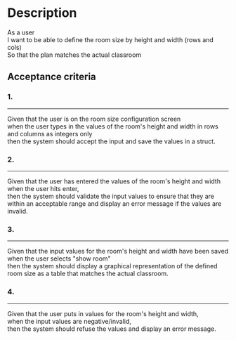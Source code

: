 # Description

As a user<br />
I want to be able to define the room size by height and width (rows and cols)<br />
So that the plan matches the actual classroom

## Acceptance criteria

### 1.
---
Given that the user is on the room size configuration screen<br />
when the user types in the values of the room's height and width in rows and columns as integers only<br />
then the system should accept the input and save the values in a struct.

### 2.
---
Given that the user has entered the values of the room's height and width<br />
when the user hits enter,<br />
then the system should validate the input values to ensure that they are within an acceptable range and display an error message if the values are invalid.

### 3.
---
Given that the input values for the room's height and width have been saved<br />
when the user selects "show room"<br />
then the system should display a graphical representation of the defined room size as a table that matches the actual classroom.

### 4.
---
Given that the user puts in values for the room's height and width,<br />
when the input values are negative/invalid,<br />
then the system should refuse the values and display an error message.
